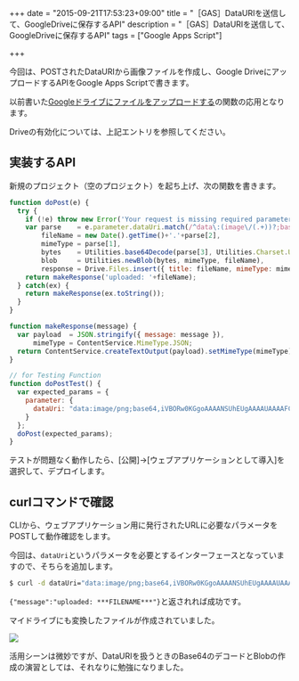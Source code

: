+++
date = "2015-09-21T17:53:23+09:00"
title = "［GAS］DataURIを送信して、GoogleDriveに保存するAPI"
description = "［GAS］DataURIを送信して、GoogleDriveに保存するAPI"
tags = ["Google Apps Script"]

+++

今回は、POSTされたDataURIから画像ファイルを作成し、Google DriveにアップロードするAPIをGoogle Apps Scriptで書きます。

以前書いた[Googleドライブにファイルをアップロードする](http://yoshiyuki-hirano.hatenablog.jp/entry/2015/09/18/174132)の関数の応用となります。

Driveの有効化については、上記エントリを参照してください。

## 実装するAPI

新規のプロジェクト（空のプロジェクト）を起ち上げ、次の関数を書きます。

```javascript
function doPost(e) {
  try {
    if (!e) throw new Error('Your request is missing required parameter');
    var parse    = e.parameter.dataUri.match(/^data\:(image\/(.+))?;base64,(.+)$/),
        fileName = new Date().getTime()+'.'+parse[2],
        mimeType = parse[1],
        bytes    = Utilities.base64Decode(parse[3], Utilities.Charset.UTF_8),
        blob     = Utilities.newBlob(bytes, mimeType, fileName),
        response = Drive.Files.insert({ title: fileName, mimeType: mimeType }, blob);
    return makeResponse('uploaded: '+fileName);
  } catch(ex) {
    return makeResponse(ex.toString());
  }
}

function makeResponse(message) {
  var payload  = JSON.stringify({ message: message }),
      mimeType = ContentService.MimeType.JSON;
  return ContentService.createTextOutput(payload).setMimeType(mimeType);
}

// for Testing Function
function doPostTest() {
  var expected_params = {
    parameter: {
      dataUri: "data:image/png;base64,iVBORw0KGgoAAAANSUhEUgAAAAUAAAAFCAYAAACNbyblAAAAHElEQVQI12P4//8/w38GIAXDIBKE0DHxgljNBAAO9TXL0Y4OHwAAAABJRU5ErkJggg=="
    }
  };
  doPost(expected_params);
}
```

テストが問題なく動作したら、[公開]→[ウェブアプリケーションとして導入]を選択して、デプロイします。

## curlコマンドで確認

CLIから、ウェブアプリケーション用に発行されたURLに必要なパラメータをPOSTして動作確認をします。

今回は、`dataUri`というパラメータを必要とするインターフェースとなっていますので、そちらを追加します。

```bash
$ curl -d dataUri="data:image/png;base64,iVBORw0KGgoAAAANSUhEUgAAAAUAAAAFCAYAAACNbyblAAAAHElEQVQI12P4//8/w38GIAXDIBKE0DHxgljNBAAO9TXL0Y4OHwAAAABJRU5ErkJggg==" -L https://script.google.com/macros/s/***YOUR_APP_ID***/exec
```

`{"message":"uploaded: ***FILENAME***"}`と返されれば成功です。

マイドライブにも変換したファイルが作成されていました。

![](https://i.gyazo.com/6e479b20d747eda3aacffc1188a7be59.png)

活用シーンは微妙ですが、DataURIを扱うときのBase64のデコードとBlobの作成の演習としては、それなりに勉強になりました。
